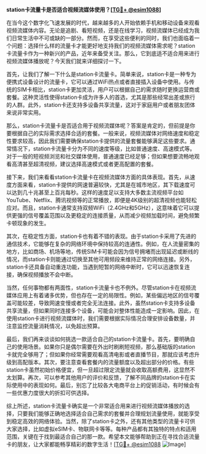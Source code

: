**station卡流量卡是否适合视频流媒体使用？[[TG💪+ @esim1088](https://t.me/s/esim1088)]**

在当今这个数字化飞速发展的时代，越来越多的人开始依赖手机和移动设备来观看视频流媒体内容。无论是追剧、看短视频，还是在线学习，视频流媒体已经成为我们日常生活中不可或缺的一部分。然而，在享受这些便利的同时，我们也面临着一个问题：选择什么样的流量卡才能更好地支持我们的视频流媒体需求呢？station卡流量卡作为一种新兴的产品，近年来备受关注。那么，它到底适不适合用来进行视频流媒体播放呢？今天我们就来详细探讨一下。

首先，让我们了解一下什么是station卡流量卡。简单来说，station卡是一种专为便携式设备设计的流量卡，它可以通过WiFi热点或者直接插入设备中使用。与传统的SIM卡相比，station卡更加灵活，用户可以根据自己的需求随时更换运营商或套餐。这种灵活性使得station卡成为许多人的首选，尤其是那些经常出差或旅行的人群。此外，station卡还支持多设备共享流量，这对于家庭用户或者朋友团体来说非常实用。

那么，station卡流量卡是否适合用于视频流媒体呢？答案是肯定的，但前提是你要根据自己的实际需求选择合适的套餐。一般来说，视频流媒体对网络速度和稳定性要求较高，因此我们需要确保station卡提供的流量套餐能够满足这些要求。通常情况下，station卡流量卡分为不同的速度等级，比如普通速度、高速模式等。对于一般的短视频浏览和社交媒体使用，普通速度已经足够；但如果想要流畅地观看高清甚至超清视频，建议选择高速模式或者更高配置的套餐。

接下来，我们来看看station卡流量卡在视频流媒体方面的具体表现。首先，从速度方面来看，station卡提供的网速普遍较快，尤其是在城市地区，其下载速度可以达到几十兆甚至上百兆每秒。这样的速度足以支持大多数主流视频平台如YouTube、Netflix、腾讯视频等的正常播放，即便是4K级别的超清视频也能轻松应对。而且，station卡通常支持双频WiFi（2.4GHz和5GHz），这意味着它可以提供更强的信号覆盖范围以及更稳定的连接质量，从而减少视频加载时间，避免频繁卡顿现象的发生。

其次，在稳定性方面，station卡也有着不错的表现。由于station卡采用了先进的通信技术，它能够在复杂的网络环境中保持较高的连通性。例如，在人流量密集的地方，比如商场、机场等地，传统SIM卡可能会因为信号拥堵而出现延迟或断线的情况，而station卡则能通过切换至其他可用频段来维持正常的网络连接。另外，station卡还具备自动重连功能，当遇到短暂的网络中断时，它可以迅速恢复连接，确保视频播放不会中断。

当然，任何事物都有两面性，station卡流量卡也不例外。尽管station卡在视频流媒体应用上有着诸多优势，但也存在一定的局限性。例如，某些偏远地区的信号覆盖可能较差，导致网速变慢或者完全无法连接。此外，虽然station卡支持多设备共享流量，但如果同时连接多个设备，可能会对整体性能造成一定影响。因此，在使用station卡进行视频流媒体时，我们需要根据实际情况合理安排设备数量，并注意监控流量消耗情况，以免超出预算。

最后，我们再来谈谈如何挑选一款适合自己的station卡流量卡。首先，要明确自己的使用场景。如果你只是偶尔需要在外出时刷刷短视频，那么基础版的station卡就完全够用了；但如果你经常需要观看高清电影或者直播节目，那就应该考虑升级到高配版本。其次，要注意查看套餐内的流量额度以及超出部分的价格。有些station卡虽然初始价格便宜，但一旦超过限定流量就会收取高额费用，这显然不太划算。再次，可以参考其他用户的评价和反馈，了解不同品牌的station卡在实际使用中的表现如何。最后，别忘了比较各大电商平台上的促销活动，有时候会有一些优惠力度很大的折扣可供选择。

综上所述，station卡流量卡确实是一个非常适合用来进行视频流媒体播放的选择，只要我们能够正确地选择适合自己需求的套餐并合理规划流量使用，就能享受到稳定高效的网络体验。当然，除了station卡之外，还有其他类型的流量卡可供大家选择，比如虚拟eSIM卡、物联网卡等等。每种产品都有其独特的特点和适用范围，关键在于找到最适合自己的那一款。希望本文能够帮助到正在寻找合适流量卡的朋友，让大家都能畅享精彩的数字生活！[[TG💪+ @esim1088](https://t.me/s/esim1088) ![Image](https://i.postimg.cc/4NQfJmqS/Snipaste-2025-05-13-00-14-12.png)]